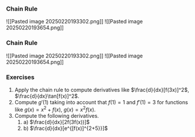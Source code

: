 ---
---


### Chain Rule
![[Pasted image 20250220193302.png]]
![[Pasted image 20250220193654.png]]



### Chain Rule
![[Pasted image 20250220193302.png]]
![[Pasted image 20250220193654.png]]

### Exercises

1. Apply the chain rule to compute derivatives like $\frac{d}{dx}[f(3x)]^2$, $\frac{d}{dx}\tan[f(x)]^2$.
2. Compute $g'(1)$ taking into account that $f(1) = 1$ and $f'(1) = 3$ for functions like $g(x) = x^2 + f(x)$, $g(x) = x^2f(x)$.
3. Compute the following derivatives.
	1. a) $\frac{d}{dx}[2f(3f(x))]$
	2. b) $\frac{d}{dx}[e^{[f(x)]^{2+5}}]$